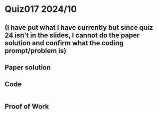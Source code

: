 # Quiz017 2024/10
## (I have put what I have currently but since quiz 24 isn't in the slides, I cannot do the paper solution and confirm what the coding prompt/problem is)

## Paper solution

## Code
```.py

```

## Proof of Work

